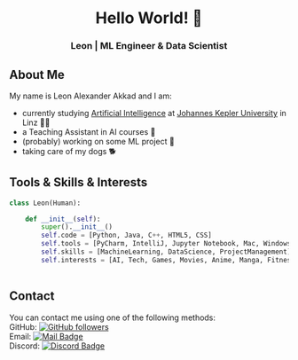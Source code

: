 <h1 align="center"> Hello World! 👋 </h1>
<h3 align="center"> Leon | ML Engineer & Data Scientist </h3>

## About Me

My name is Leon Alexander Akkad and I am:
- currently studying <a href="https://www.jku.at/en/degree-programs/types-of-degree-programs/masters-degree-programs/ma-artificial-intelligence/"> Artificial Intelligence</a> at <a href="https://www.jku.at/en"> Johannes Kepler University</a> in Linz 👨‍🎓
- a Teaching Assistant in AI courses 📃
- (probably) working on some ML project 🤖
- taking care of my dogs 🐕

## Tools & Skills & Interests

```py
class Leon(Human):

    def __init__(self):
        super().__init__()
        self.code = [Python, Java, C++, HTML5, CSS]
        self.tools = [PyCharm, IntelliJ, Jupyter Notebook, Mac, Windows, Git, LaTeX, MSOffice]
        self.skills = [MachineLearning, DataScience, ProjectManagement]
        self.interests = [AI, Tech, Games, Movies, Anime, Manga, Fitness, Dogs]
                    
```

## Contact

You can contact me using one of the following methods: <br>
GitHub: <a href=https://github.com/LeonAlexanderAkkad> <img alt="GitHub followers" src="https://img.shields.io/github/followers/LeonAlexanderAkkad?label=Follow&style=social"> </a> <br>
Email: <a href="mailto:leon.akkad@jku.at"> <img alt="Mail Badge" src="https://img.shields.io/badge/Email-blue?logo=gmail&logoColor=white"> </a> <br>
Discord: <a href="https://www.discordapp.com/users/531195537450336266"> <img alt="Discord Badge" src="https://img.shields.io/badge/Discord-%237289da?logo=discord&logoColor=white"> </a>


<!--
**LeonAlexanderAkkad/LeonAlexanderAkkad** is a ✨ _special_ ✨ repository because its `README.md` (this file) appears on your GitHub profile.

Here are some ideas to get you started:

- 🔭 I’m currently working on ...
- 🌱 I’m currently learning ...
- 👯 I’m looking to collaborate on ...
- 🤔 I’m looking for help with ...
- 💬 Ask me about ...
- 📫 How to reach me: ...
- 😄 Pronouns: ...
- ⚡ Fun fact: ...
-->
